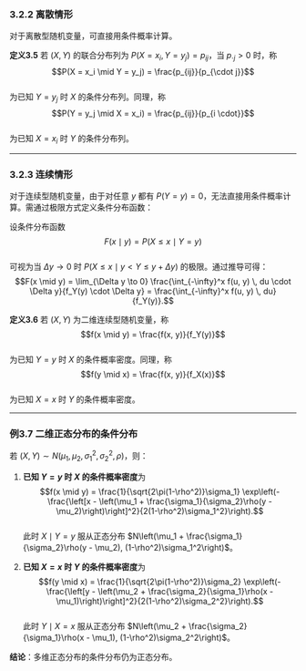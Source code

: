 ### 3.2.2 离散情形
对于离散型随机变量，可直接用条件概率计算。

**定义3.5** 若 $(X, Y)$ 的联合分布列为 $P(X = x_i, Y = y_j) = p_{ij}$，当 $p_{\cdot j} > 0$ 时，称  
$$P(X = x_i \mid Y = y_j) = \frac{p_{ij}}{p_{\cdot j}}$$  
为已知 $Y = y_j$ 时 $X$ 的条件分布列。同理，称  
$$P(Y = y_j \mid X = x_i) = \frac{p_{ij}}{p_{i \cdot}}$$  
为已知 $X = x_i$ 时 $Y$ 的条件分布列。

---

### 3.2.3 连续情形
对于连续型随机变量，由于对任意 $y$ 都有 $P(Y = y) = 0$，无法直接用条件概率计算。需通过极限方式定义条件分布函数：

设条件分布函数  
$$F(x \mid y) = P(X \leq x \mid Y = y)$$  
可视为当 $\Delta y \to 0$ 时 $P(X \leq x \mid y < Y \leq y + \Delta y)$ 的极限。通过推导可得：  
$$F(x \mid y) = \lim_{\Delta y \to 0} \frac{\int_{-\infty}^x f(u, y) \, du \cdot \Delta y}{f_Y(y) \cdot \Delta y} = \frac{\int_{-\infty}^x f(u, y) \, du}{f_Y(y)}.$$  

**定义3.6** 若 $(X, Y)$ 为二维连续型随机变量，称  
$$f(x \mid y) = \frac{f(x, y)}{f_Y(y)}$$  
为已知 $Y = y$ 时 $X$ 的条件概率密度。同理，称  
$$f(y \mid x) = \frac{f(x, y)}{f_X(x)}$$  
为已知 $X = x$ 时 $Y$ 的条件概率密度。

---

### 例3.7 二维正态分布的条件分布
若 $(X, Y) \sim N(\mu_1, \mu_2, \sigma_1^2, \sigma_2^2, \rho)$，则：  
1. **已知 $Y = y$ 时 $X$ 的条件概率密度**为  
   $$f(x \mid y) = \frac{1}{\sqrt{2\pi(1-\rho^2)}\sigma_1} \exp\left(-\frac{\left[x - \left(\mu_1 + \frac{\sigma_1}{\sigma_2}\rho(y - \mu_2)\right)\right]^2}{2(1-\rho^2)\sigma_1^2}\right).$$  
   此时 $X \mid Y = y$ 服从正态分布 $N\left(\mu_1 + \frac{\sigma_1}{\sigma_2}\rho(y - \mu_2), (1-\rho^2)\sigma_1^2\right)$。

2. **已知 $X = x$ 时 $Y$ 的条件概率密度**为  
   $$f(y \mid x) = \frac{1}{\sqrt{2\pi(1-\rho^2)}\sigma_2} \exp\left(-\frac{\left[y - \left(\mu_2 + \frac{\sigma_2}{\sigma_1}\rho(x - \mu_1)\right)\right]^2}{2(1-\rho^2)\sigma_2^2}\right).$$  
   此时 $Y \mid X = x$ 服从正态分布 $N\left(\mu_2 + \frac{\sigma_2}{\sigma_1}\rho(x - \mu_1), (1-\rho^2)\sigma_2^2\right)$。

**结论**：多维正态分布的条件分布仍为正态分布。